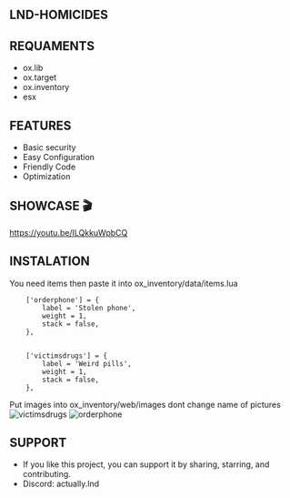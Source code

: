
## LND-HOMICIDES

## REQUAMENTS
- ox.lib
- ox.target
- ox.inventory
- esx


## FEATURES
- Basic security
- Easy Configuration
- Friendly Code
- Optimization


## SHOWCASE 🎬
https://youtu.be/ILQkkuWpbCQ

## INSTALATION

You need items then paste it into ox_inventory/data/items.lua

```
	['orderphone'] = {
		label = 'Stolen phone',
		weight = 1,
		stack = false,
	},


	['victimsdrugs'] = {
		label = 'Weird pills',
		weight = 1,
		stack = false,
	},
```

Put images into ox_inventory/web/images dont change name of pictures
![victimsdrugs](https://github.com/actuallylnd/lnd-homicides/assets/99372239/ba67f28c-6ec3-4594-99df-0f0fcf1bd13f)
![orderphone](https://github.com/actuallylnd/lnd-homicides/assets/99372239/030621e3-81ad-47d0-a245-953525ff08ac)



## SUPPORT
- If you like this project, you can support it by sharing, starring, and contributing.
- Discord: actually.lnd 
